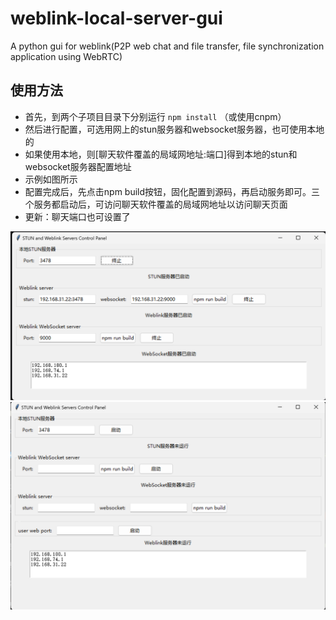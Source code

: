 # weblink-local-server-gui
A python gui for weblink(P2P web chat and file transfer, file synchronization application using WebRTC)

## 使用方法

- 首先，到两个子项目目录下分别运行 ```npm install``` （或使用cnpm）
- 然后进行配置，可选用网上的stun服务器和websocket服务器，也可使用本地的
- 如果使用本地，则[聊天软件覆盖的局域网地址:端口]得到本地的stun和websocket服务器配置地址
- 示例如图所示
- 配置完成后，先点击npm build按钮，固化配置到源码，再启动服务即可。三个服务都启动后，可访问聊天软件覆盖的局域网地址以访问聊天页面
- 更新：聊天端口也可设置了

![alt text](image.png)
![alt text](image-1.png)
